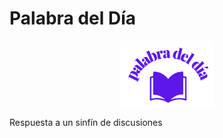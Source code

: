 # Palabra del Día
<p align="center">
  <img src="assets/logo.png" alt= “logo” width="30%" style="display: block; margin: 0 auto">
</p>
Respuesta a un sinfín de discusiones
